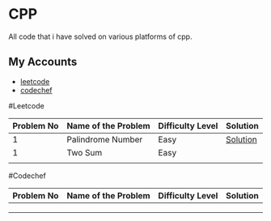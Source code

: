 # CPP

All code that i have solved on various platforms of cpp.


## My Accounts

 - [leetcode](https://leetcode.com/AbhishekBhonde/)
 - [codechef](https://www.codechef.com/users/abhishek_765)

 
 #Leetcode
 
|Problem No   | Name of the Problem  | Difficulty Level  |  Solution |   
|---|---|---|---|
| 1  | Palindrome Number | Easy | [Solution](https://github.com/abhishekbhonde/Leetcode-Codechef/tree/main/Palindrome%20Number)  |   
| 1  | Two Sum  |  Easy |   | [Solution](https://github.com/abhishekbhonde/Leetcode-Codechef/tree/main/Two%20Sum) |
|   |   |   |   |   



#Codechef


 
|Problem No   | Name of the Problem  | Difficulty Level  |  Solution |   
|---|---|---|---|
|  |  |   |   |   
|   |   |   |   |  
|   |   |   |   |   
